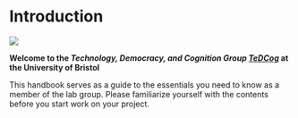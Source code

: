 # Introduction

![](https://i.imgur.com/DGOtcaT.png)

**Welcome to the *Technology, Democracy, and Cognition Group [TeDCog](https://sks.to/tedcog)*  at the University of Bristol** 

This handbook serves as a guide to the essentials you need to know as a member of the lab group. Please familiarize yourself with the contents before you start work on your project.
